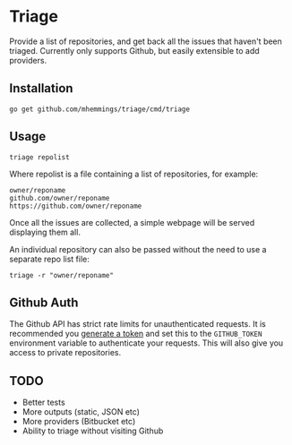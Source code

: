 # Triage

Provide a list of repositories, and get back all the issues that haven't been triaged. Currently only supports Github, but easily extensible to add providers.

## Installation

```console
go get github.com/mhemmings/triage/cmd/triage
```

## Usage

```console
triage repolist
```

Where repolist is a file containing a list of repositories, for example:

```
owner/reponame
github.com/owner/reponame
https://github.com/owner/reponame
```

Once all the issues are collected, a simple webpage will be served displaying them all.

An individual repository can also be passed without the need to use a separate repo list file:

```console
triage -r "owner/reponame"
```

## Github Auth

The Github API has strict rate limits for unauthenticated requests. It is recommended you [generate a token](https://help.github.com/articles/creating-a-personal-access-token-for-the-command-line/) and set this to the `GITHUB_TOKEN` environment variable to authenticate your requests. This will also give you access to private repositories.

## TODO

- Better tests
- More outputs (static, JSON etc)
- More providers (Bitbucket etc)
- Ability to triage without visiting Github

